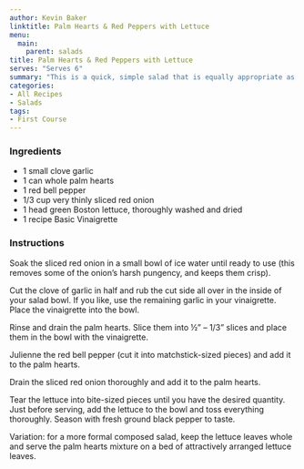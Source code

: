 ```yaml
---
author: Kevin Baker
linktitle: Palm Hearts & Red Peppers with Lettuce
menu:
  main:
    parent: salads
title: Palm Hearts & Red Peppers with Lettuce
serves: "Serves 6"
summary: "This is a quick, simple salad that is equally appropriate as the salad course of a dinner party or as a tossed salad alongside a weeknight supper of lasagna or soup. "
categories:
- All Recipes
- Salads
tags:
- First Course
---
```

### Ingredients

<div class="ingredient-list">

* 1 small clove garlic  
* 1 can whole palm hearts  
* 1 red bell pepper  
* 1/3 cup very thinly sliced red onion  
* 1 head green Boston lettuce, thoroughly washed and dried  
* 1 recipe Basic Vinaigrette  

</div>

### Instructions
Soak the sliced red onion in a small bowl of ice water until ready to use (this removes some of the onion’s harsh pungency, and keeps them crisp).

Cut the clove of garlic in half and rub the cut side all over in the inside of your salad bowl. If you like, use the remaining garlic in your vinaigrette.  Place the vinaigrette into the bowl.

Rinse and drain the palm hearts. Slice them into ½” – 1/3” slices and place them in the bowl with the vinaigrette.

Julienne the red bell pepper (cut it into matchstick-sized pieces) and add it to the palm hearts.

Drain the sliced red onion thoroughly and add it to the palm hearts.

Tear the lettuce into bite-sized pieces until you have the desired quantity.  Just before serving, add the lettuce to the bowl and toss everything thoroughly.  Season with fresh ground black pepper to taste.

Variation: for a more formal composed salad, keep the lettuce leaves whole and serve the palm hearts mixture on a bed of attractively arranged lettuce leaves.